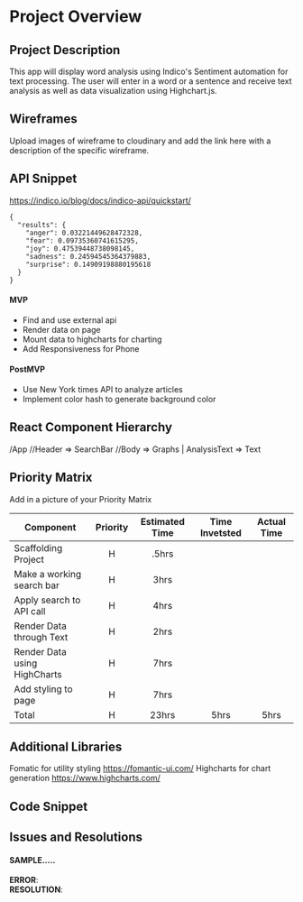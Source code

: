 # Project Overview


## Project Description

This app will display word analysis using Indico's Sentiment automation for text processing. The user will enter in a word or a sentence and receive text analysis as well as data visualization using Highchart.js.   
## Wireframes

Upload images of wireframe to cloudinary and add the link here with a description of the specific wireframe.

## API Snippet
https://indico.io/blog/docs/indico-api/quickstart/

```
{
  "results": {
    "anger": 0.03221449628472328,
    "fear": 0.09735360741615295,
    "joy": 0.47539448738098145,
    "sadness": 0.24594545364379883,
    "surprise": 0.14909198880195618
  }
}
```

 

#### MVP 
- Find and use external api 
- Render data on page 
- Mount data to highcharts for charting
- Add Responsiveness for Phone

#### PostMVP 

- Use New York times API to analyze articles
- Implement color hash to generate background color

## React Component Hierarchy

/App
//Header => SearchBar
//Body => Graphs | AnalysisText => Text


## Priority Matrix

Add in a picture of your Priority Matrix


| Component | Priority | Estimated Time | Time Invetsted | Actual Time |
| --- | :---: |  :---: | :---: | :---: |
| Scaffolding Project | H | .5hrs|  |  |
| Make a working search bar | H | 3hrs|  |  |
| Apply search to API call | H | 4hrs|  |  |
| Render Data through Text | H | 2hrs|  |  |
| Render Data using HighCharts | H | 7hrs|  |  |
| Add styling to page | H | 7hrs|  |  |
| Total | H | 23hrs| 5hrs | 5hrs |


## Additional Libraries
Fomatic for utility styling https://fomantic-ui.com/
Highcharts for chart generation https://www.highcharts.com/

## Code Snippet


## Issues and Resolutions


#### SAMPLE.....
**ERROR**:                         
**RESOLUTION**: 

